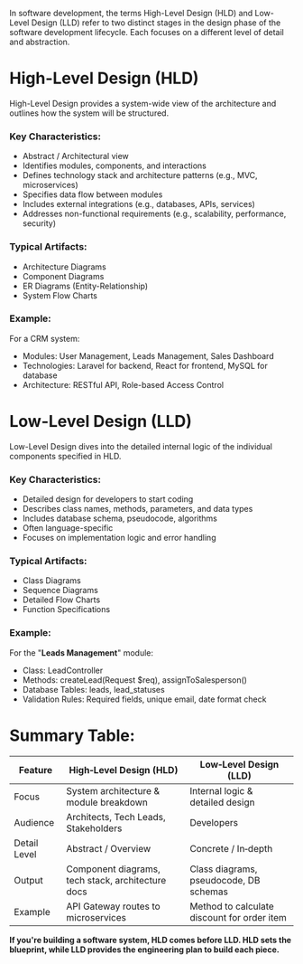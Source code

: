 
In software development, the terms High-Level Design (HLD) and Low-Level Design (LLD) refer to two distinct stages in the design phase of the software development lifecycle. Each focuses on a different level of detail and abstraction.

# High-Level Design (HLD)
High-Level Design provides a system-wide view of the architecture and outlines how the system will be structured.

### Key Characteristics:
- Abstract / Architectural view
- Identifies modules, components, and interactions
- Defines technology stack and architecture patterns (e.g., MVC, microservices)
- Specifies data flow between modules
- Includes external integrations (e.g., databases, APIs, services)
- Addresses non-functional requirements (e.g., scalability, performance, security)

### Typical Artifacts:
- Architecture Diagrams
- Component Diagrams
- ER Diagrams (Entity-Relationship)
- System Flow Charts

### Example:
For a CRM system:

- Modules: User Management, Leads Management, Sales Dashboard
- Technologies: Laravel for backend, React for frontend, MySQL for database
- Architecture: RESTful API, Role-based Access Control

# Low-Level Design (LLD)
Low-Level Design dives into the detailed internal logic of the individual components specified in HLD.

### Key Characteristics:
- Detailed design for developers to start coding
- Describes class names, methods, parameters, and data types
- Includes database schema, pseudocode, algorithms
- Often language-specific
- Focuses on implementation logic and error handling

### Typical Artifacts:
- Class Diagrams
- Sequence Diagrams
- Detailed Flow Charts
- Function Specifications

### Example:
For the "**Leads Management**" module:

- Class: LeadController
- Methods: createLead(Request $req), assignToSalesperson()
- Database Tables: leads, lead_statuses
- Validation Rules: Required fields, unique email, date format check

# Summary Table:

| Feature        | High‑Level Design (HLD)                           | Low‑Level Design (LLD)                           |
|----------------|---------------------------------------------------|--------------------------------------------------|
| Focus          | System architecture & module breakdown            | Internal logic & detailed design                 |
| Audience       | Architects, Tech Leads, Stakeholders              | Developers                                       |
| Detail Level   | Abstract / Overview                               | Concrete / In‑depth                              |
| Output         | Component diagrams, tech stack, architecture docs | Class diagrams, pseudocode, DB schemas           |
| Example        | API Gateway routes to microservices               | Method to calculate discount for order item      |

**If you're building a software system, HLD comes before LLD. HLD sets the blueprint, while LLD provides the engineering plan to build each piece.**
